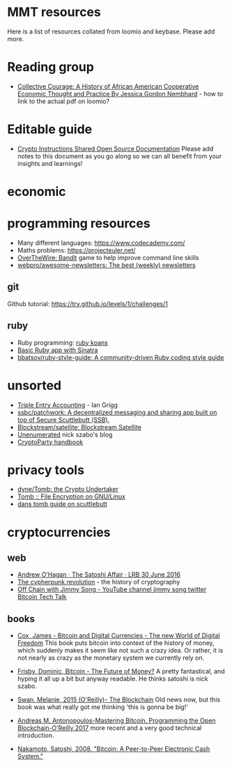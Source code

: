 
# MMT resources

Here is a list of resources collated from loomio and keybase.  Please add more.  

# Reading group

* [Collective Courage: A History of African American Cooperative Economic Thought and Practice By Jessica Gordon Nembhard](http://www.psupress.org/books/titles/978-0-271-06216-7.html) - how to link to the actual pdf on loomio?

# Editable guide

* [Crypto Instructions Shared Open Source Documentation](https://docs.google.com/document/d/1KNGu-RQ5Iw3FovJKPWHSyc2p-_HXU9V9WMrrrJvSfi4/edit) Please add notes to this document as you go along so we can all benefit from your insights and learnings!
# economic



# programming resources

* Many different languages: https://www.codecademy.com/
* Maths problems: https://projecteuler.net/
* [OverTheWire: Bandit](http://overthewire.org/wargames/bandit/) game to help improve command line skills
* [webpro/awesome-newsletters: The best (weekly) newsletters](https://github.com/webpro/awesome-newsletters)

## git 

Github tutorial: https://try.github.io/levels/1/challenges/1

## ruby 

* Ruby programming: [ruby koans](https://github.com/CUNY-TAP/ruby-koans)
* [Basic Ruby app with Sinatra](https://github.com/wegotcoders/wgc_groundwork)
* [bbatsov/ruby-style-guide: A community-driven Ruby coding style guide](https://github.com/bbatsov/ruby-style-guide)



# unsorted

* [Triple Entry Accounting](http://iang.org/papers/triple_entry.html) - Ian Grigg
* [ssbc/patchwork: A decentralized messaging and sharing app built on top of Secure Scuttlebutt (SSB).](https://github.com/ssbc/patchwork)
* [Blockstream/satellite: Blockstream Satellite](https://github.com/Blockstream/satellite)
* [Unenumerated](http://unenumerated.blogspot.de/) nick szabo's blog
* [CryptoParty handbook](https://www.cryptoparty.in/learn/handbook)

# privacy tools

* [dyne/Tomb: the Crypto Undertaker](https://github.com/dyne/Tomb)
* [Tomb :: File Encryption on GNU/Linux](https://www.dyne.org/software/tomb/)
* [dans tomb guide on scuttlebutt](https://viewer.scuttlebot.io/%25S9KShHdAxUKhhLQxVf9R8fVcU4RdzfJZ06w8fmRLkOE%3D.sha256)

# cryptocurrencies

## web

* [Andrew O’Hagan · The Satoshi Affair · LRB 30 June 2016](https://www.lrb.co.uk/v38/n13/andrew-ohagan/the-satoshi-affair)
* [The cypherpunk revolution](http://projects.csmonitor.com/cypherpunk) - the history of cryptography
* [Off Chain with Jimmy Song - YouTube channel ](https://www.youtube.com/channel/UCEFJVYNiPp8xeIUyfaPCPQw) [jimmy song twitter](https://twitter.com/jimmysong?s=09) [Bitcoin Tech Talk](https://bitcointechtalk.com/)

## books

* [Cox, James - Bitcoin and Digital Currencies - The new World of Digital Freedom](http://gen.lib.rus.ec/book/index.php?md5=31EF53C1A9F74CCD3C2CC2B9F1474AC2) This book puts bitcoin into context of the history of money, which suddenly makes it seem like not such a crazy idea.  Or rather, it is not nearly as crazy as the monetary system we currently rely on. 

* [Frisby, Dominic, Bitcoin - The Future of Money?](http://gen.lib.rus.ec/book/index.php?md5=81336BF1C30AB56903ADE8222898E40F)  A pretty fantastical, and hyping it all up a bit but anyway readable.  He thinks satoshi is nick szabo.

* [Swan, Melanie, 2015 (O'Reilly)- The Blockchain](http://gen.lib.rus.ec/book/index.php?md5=B95D1E4464D572D397F0F60C47553391) Old news now, but this book was what really got me thinking 'this is gonna be big!'

* [Andreas M. Antonopoulos-Mastering Bitcoin. Programming the Open Blockchain-O’Reilly 2017](http://gen.lib.rus.ec/book/index.php?md5=C145F63D1B1DFCAFE4FB668EE1870D43) more recent and a very good technical introduction.

* [Nakamoto, Satoshi, 2008. "Bitcoin: A Peer-to-Peer Electronic Cash System."](http://Bitcoin.org/Bitcoin.pdf)


